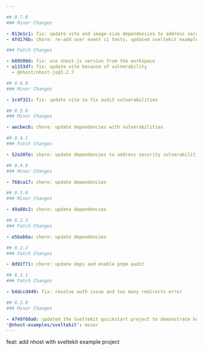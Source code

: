```yaml
---

## 0.7.0
### Minor Changes

- 013e1c1: fix: update vite and image-size dependencies to address security audit vulnerabilities
- 4fd176b: chore: re-add user event ci tests, updated sveltekit example tests to e2e suite

### Patch Changes

- b89500d: fix: use nhost-js version from the workspace
- a1333df: fix: update vite because of vulnerability
  - @nhost/nhost-js@3.2.7

## 0.6.0
### Minor Changes

- 1c4f321: fix: update vite to fix audit vulnerabilities

## 0.5.0
### Minor Changes

- aecbec6: chore: update dependencies with vulnerabilities

## 0.4.1
### Patch Changes

- 52a38fe: chore: update dependencies to address security vulnerabilities

## 0.4.0
### Minor Changes

- 768ca17: chore: update dependencies

## 0.3.0
### Minor Changes

- 49a80c2: chore: update dependencies

## 0.2.3
### Patch Changes

- e5bab6a: chore: update dependencies

## 0.2.2
### Patch Changes

- 8d91f71: chore: update deps and enable pnpm audit

## 0.2.1
### Patch Changes

- b4dccd449: fix: resolve auth issue and too many redirects error

## 0.2.0
### Minor Changes

- 4749f60a0: updated the SvelteKit quickstart project to demonstrate how to use the Nhost SDK on the server
'@nhost-examples/sveltekit': minor
---
```


feat: add nhost with sveltekit example project
